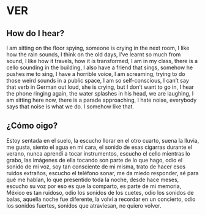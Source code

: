 # VER

## How do I hear?

I am sitting on the floor spying, someone is crying in the next room, I like how the rain sounds, I think on the old days, I’ve learnt so much from sound, I like how it travels, how it is transformed, I am in my class, there is a cello sounding in the building, I also have a friend that sings, somehow he pushes me to sing, I have a horrible voice, I am screaming, trying to do those weird sounds in a public space, I am so self-conscious, I can’t say that verb in German out loud, she is crying, but I don’t want to go in, I hear the phone ringing again, the water splashes in his head, we are laughing, I am sitting here now, there is a parade approaching, I hate noise, everybody says that noise is what we do. I somehow like that. <br/>

## ¿Cómo oigo?

Estoy sentada en el suelo, la escucho llorar en el otro cuarto, suena la lluvia, me gusta, siento el agua en mi cara, el sonido de esas cigarras durante el verano, nunca aprendí a tocar instrumentos, escucho el cello mientras lo grabo, las imágenes de ella tocando son parte de lo que hago, odio el sonido de mi voz, soy tan consciente de mi misma, trato de hacer esos ruidos extraños, escucho el teléfono sonar, me da miedo responder, sé para qué me hablan, lo que presentido toda la noche, desde hace meses, escucho su voz por eso es que la comparto, es parte de mi memoria, México es tan ruidoso, odio los sonidos de los cuetes, odio los sonidos de balas, aquella noche fue diferente, la volví a recordar en un concierto, odio los sonidos fuertes, sonidos que atraviesan, no quiero volver. <br/>
